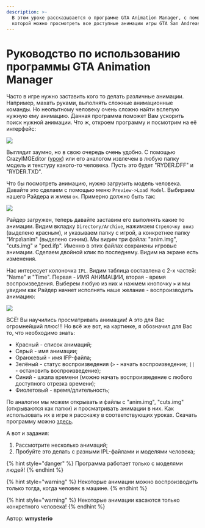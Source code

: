 ```yaml
---
description: >-
  В этом уроке рассказывается о программе GTA Animation Manager, с помощью
  которой можно просмотреть все доступные анимации игры GTA San Andreas.
---
```


# Руководство по использованию программы GTA Animation Manager

Часто в игре нужно заставить кого то делать различные анимации. Например, махать руками, выполнять сложные анимационные команды. Но неопытному человеку очень сложно найти вслепую нужную ему анимацию. Данная программа поможет Вам ускорить поиск нужной анимации. Что ж, откроем программу и посмотрим на её интерфейс:

![](https://github.com/wmysterio/scm-scripting-lessons/raw/resources/\_pu/0/27277204.png)

Выглядит заумно, но в свою очередь очень удобно. С помощью CrazyIMGEditor ([урок](000500.md)) или его аналогом извлечем в любую папку модель и текстуру какого-то человека. Пусть это будет "RYDER.DFF" и "RYDER.TXD".

Что бы посмотреть анимацию, нужно загрузить модель человека. Давайте это сделаем с помощью меню `Preview->Load Model`. Выбираем нашего Райдера и жмем `ок`. Примерно должно быть так:

![](https://github.com/wmysterio/scm-scripting-lessons/raw/resources/\_pu/0/52351488.png)

Райдер загружен, теперь давайте заставим его выполнять какие то анимации. Видим вкладку `Directory/Archive`, нажимаем `Стрелочку вниз` (выделено красным), и указываем папку с игрой, а конкретнее папку "Игра\anim" (выделено синим). Мы видим три файла: "anim.img", "cuts.img" и "ped.ifp". Именно в этих файлах сохранены игровые анимации. Сделаем двойной клик по последнему. Видим на экране есть изменения.

Нас интересует колоночка `IPL`. Видим таблица составлена с 2-х частей: "Name" и "Time". Первая - ИМЯ АНИМАЦИИ, вторая - время воспроизведения. Выберем любую из них и нажмем кнопочку **`>`** и мы увидим как Райдер начнет исполнять наше желание - воспроизводить анимацию:

![](https://github.com/wmysterio/scm-scripting-lessons/raw/resources/\_pu/0/90341674.png)

ВСЁ! Вы научились просматривать анимации! А это для Вас огромнейший плюс!!! Но всё же вот, на картинке, я обозначил для Вас то, что необходимо знать:

* Красный - список анимаций;
* Серый - имя анимации;
* Оранжевый - имя IFP-файла;
* Зелёный - статус воспроизведения (`>` - начать воспроизведение; `||` - остановить воспроизведение);
* Синий - шкала времени (можно начать воспроизведение с любого доступного отрезка времени);
* Фиолетовый - время/длительность;

По аналогии мы можем открывать и файлы с "anim.img", "cuts.img" (открываются как папки) и просматривать анимации в них. Как использовать их в игре я расскажу в соответствующих уроках. Скачать программу можно [здесь](https://github.com/wmysterio/scm-scripting-lessons/raw/resources/\_ld/0/51\_68\_2\_Anim\_Manag.rar).

А вот и задания:

1. Рассмотрите несколько анимаций;
2. Пробуйте это делать с разными IPL-файлами и моделями человека;

{% hint style="danger" %}
Программа работает только с моделями людей!
{% endhint %}

{% hint style="warning" %}
Некоторые анимации можно воспроизводить только тогда, когда человек в машине.
{% endhint %}

{% hint style="warning" %}
Некоторые анимации касаются только конкретного человека!
{% endhint %}



Автор: **wmysterio**
